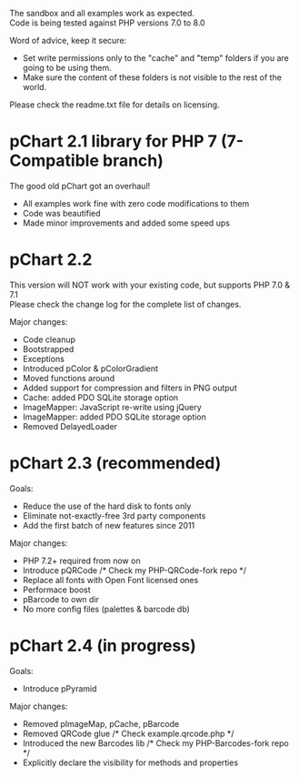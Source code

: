  The sandbox and all examples work as expected.<br />
 Code is being tested against PHP versions 7.0 to 8.0
 
 Word of advice, keep it secure:
 - Set write permissions only to the "cache" and "temp" folders if you are going to be using them.
 - Make sure the content of these folders is not visible to the rest of the world.
 
 Please check the readme.txt file for details on licensing.
 

pChart 2.1 library for PHP 7 (7-Compatible branch)
===================

The good old pChart got an overhaul!

 - All examples work fine with zero code modifications to them
 - Code was beautified
 - Made minor improvements and added some speed ups


pChart 2.2
===================
This version will NOT work with your existing code, but supports PHP 7.0 & 7.1<br />
Please check the change log for the complete list of changes.<br />

Major changes:
 - Code cleanup
 - Bootstrapped
 - Exceptions
 - Introduced pColor & pColorGradient
 - Moved functions around
 - Added support for compression and filters in PNG output
 - Cache: added PDO SQLite storage option
 - ImageMapper: JavaScript re-write using jQuery
 - ImageMapper: added PDO SQLite storage option
 - Removed DelayedLoader


 pChart 2.3 (recommended)
===================
Goals:
 - Reduce the use of the hard disk to fonts only
 - Eliminate not-exactly-free 3rd party components
 - Add the first batch of new features since 2011

Major changes:
 - PHP 7.2+ required from now on
 - Introduce pQRCode /* Check my PHP-QRCode-fork repo */
 - Replace all fonts with Open Font licensed ones
 - Performace boost
 - pBarcode to own dir
 - No more config files (palettes & barcode db)


  pChart 2.4 (in progress)
===================
Goals:
 - Introduce pPyramid

Major changes:
 - Removed pImageMap, pCache, pBarcode
 - Removed QRCode glue /* Check example.qrcode.php */
 - Introduced the new Barcodes lib /* Check my PHP-Barcodes-fork repo */
 - Explicitly declare the visibility for methods and properties
